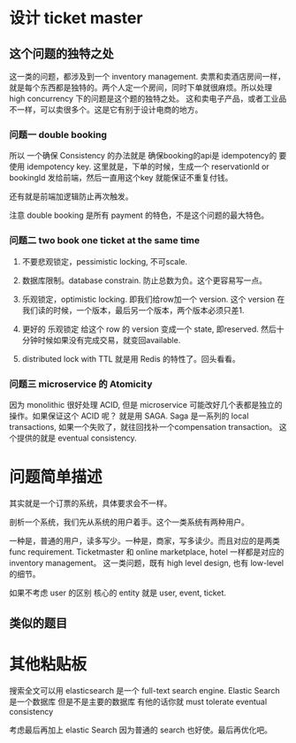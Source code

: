 # 设计 ticket master

## 这个问题的独特之处

这一类的问题，都涉及到一个 inventory management. 
卖票和卖酒店房间一样，就是每个东西都是独特的。两个人定一个房间，同时下单就很麻烦。所以处理 high concurrency 下的问题是这个题的独特之处。
这和卖电子产品，或者工业品不一样，可以卖很多个。这是它有别于设计电商的地方。

### 问题一 double booking

所以 一个确保 Consistency 的办法就是 确保booking的api是 idempotency的
要使用 idempotency key. 这里就是，下单的时候，生成一个 reservationId or bookingId 发给前端，然后一直用这个key 就能保证不重复付钱。

还有就是前端加逻辑防止再次触发。

注意 double booking 是所有 payment 的特色，不是这个问题的最大特色。

### 问题二 two book one ticket at the same time
1. 不要悲观锁定，pessimistic locking, 不可scale.

2. 数据库限制。database constrain. 防止总数为负。这个更容易写一点。
3. 乐观锁定，optimistic locking. 即我们给row加一个 version. 
这个 version 在我们读的时候，一个版本，最后另一个版本，两个版本必须只差1.
4. 更好的 乐观锁定 给这个 row 的 version 变成一个 state, 即reserved. 
然后十分钟时候如果没有完成交易，就变回available.
5. distributed lock with TTL 就是用 Redis 的特性了。回头看看。




### 问题三 microservice 的 Atomicity 

因为 monolithic 很好处理 ACID, 但是 microservice 可能改好几个表都是独立的操作。如果保证这个 ACID 呢？
就是用 SAGA. Saga 是一系列的 local transactions, 如果一个失败了，就往回找补一个compensation transaction。 这个提供的就是 eventual consistency.



# 问题简单描述
其实就是一个订票的系统，具体要求会不一样。

剖析一个系统，我们先从系统的用户着手。这个一类系统有两种用户。

一种是，普通的用户，读多写少。一种是，商家，写多读少。而且对应的是两类 func requirement. 
Ticketmaster 和 online marketplace, hotel 一样都是对应的 inventory management。
这一类问题，既有 high level design, 也有 low-level 的细节。

如果不考虑 user 的区别 核心的 entity 就是 user, event, ticket.

## 类似的题目


# 其他粘贴板

搜索全文可以用 elasticsearch 是一个 full-text search engine.
Elastic Search 是一个数据库 但是不是主要的数据库 有他的话你就 must tolerate eventual consistency

考虑最后再加上 elastic Search 因为普通的 search 也好使。最后再优化吧。
